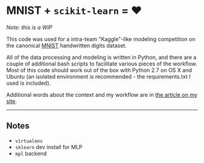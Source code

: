 # MNIST + ``scikit-learn`` = ❤  


*Note: this is a WIP*


This code was used for a intra-team "Kaggle"-like modeling competition on the canonical [MNIST](https://en.wikipedia.org/wiki/MNIST_database) handwritten digits dataset. 

All of the data processing and modeling is written in Python, and there are a couple of additional bash scripts to facilitate various pieces of the workflow. Most of this code should work out of the box with Python 2.7 on OS X and Ubuntu (an isolated environment is recommended - the requirements.txt I used is included). 

Additional words about the context and my workflow are in [the article on my site](joshmontague.com). 

-----

## Notes

- ``virtualenv``
- ``sklearn`` dev install for MLP
- ``mpl`` backend 

  
